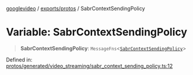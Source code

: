 [googlevideo](../../../README.md) / [exports/protos](../README.md) / SabrContextSendingPolicy

# Variable: SabrContextSendingPolicy

> **SabrContextSendingPolicy**: `MessageFns`\<[`SabrContextSendingPolicy`](../interfaces/SabrContextSendingPolicy.md)\>

Defined in: [protos/generated/video\_streaming/sabr\_context\_sending\_policy.ts:12](https://github.com/LuanRT/googlevideo/blob/cc730b4dbadc5ae882d6aa28d716e442943577fa/protos/generated/video_streaming/sabr_context_sending_policy.ts#L12)
